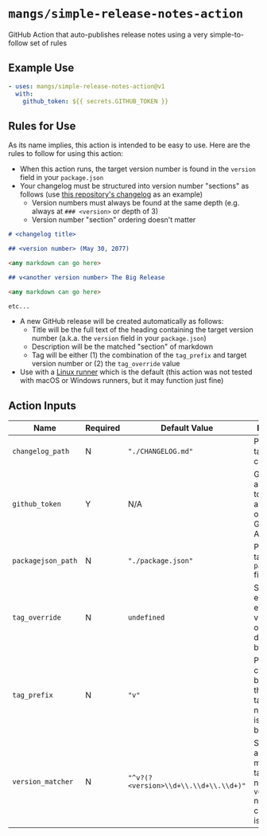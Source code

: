 # `mangs/simple-release-notes-action`

GitHub Action that auto-publishes release notes using a very simple-to-follow set of rules

## Example Use

```yaml
- uses: mangs/simple-release-notes-action@v1
  with:
    github_token: ${{ secrets.GITHUB_TOKEN }}
```

## Rules for Use

As its name implies, this action is intended to be easy to use. Here are the rules to follow for using this action:

- When this action runs, the target version number is found in the `version` field in your `package.json`
- Your changelog must be structured into version number "sections" as follows (use [this repository's changelog](./CHANGELOG.md) as an example)
  - Version numbers must always be found at the same depth (e.g. always at `### <version>` or depth of 3)
  - Version number "section" ordering doesn't matter

```markdown
# <changelog title>

## <version number> (May 30, 2077)

<any markdown can go here>

## v<another version number> The Big Release

<any markdown can go here>

etc...
```

- A new GitHub release will be created automatically as follows:
  - Title will be the full text of the heading containing the target version number (a.k.a. the `version` field in your `package.json`)
  - Description will be the matched "section" of markdown
  - Tag will be either (1) the combination of the `tag_prefix` and target version number or (2) the `tag_override` value
- Use with a [Linux runner](https://docs.github.com/en/actions/using-github-hosted-runners/about-github-hosted-runners#supported-runners-and-hardware-resources) which is the default (this action was not tested with macOS or Windows runners, but it may function just fine)

## Action Inputs

| Name               | Required | Default Value                         | Descripition                                                                                             |
| ------------------ | -------- | ------------------------------------- | -------------------------------------------------------------------------------------------------------- |
| `changelog_path`   | N        | `"./CHANGELOG.md"`                    | Path to the target changelog file                                                                        |
| `github_token`     | Y        | N/A                                   | GitHub authentication token used to authenticate on behalf of GitHub Actions                             |
| `packagejson_path` | N        | `"./package.json"`                    | Path to the target `package.json` file                                                                   |
| `tag_override`     | N        | `undefined`                           | String to enforce an exact tag version; overrides default behavior                                       |
| `tag_prefix`       | N        | `"v"`                                 | Prefix to create a tag by combining this and the target version number; this is default behavior         |
| `version_matcher`  | N        | `"^v?(?<version>\\d+\\.\\d+\\.\\d+)"` | String holding a regex to match the target version number; the `version` named capture group is required |

